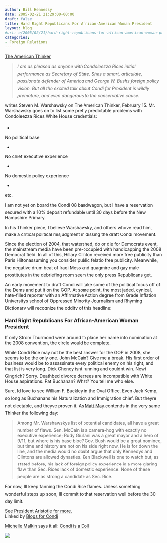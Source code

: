 ```yaml
---
author: Bill Hennessy
date: 2005-02-21 21:29:00+00:00
draft: false
title: Hard Right Republicans For African-American Woman President
layout: blog
#url: e/2005/02/21/hard-right-republicans-for-african-american-woman-president/
categories:
- Foreign Relations
---
```


[The American Thinker](https://www.americanthinker.com/articles.php?article_id=4258&search=condi)




> 

> 
> _I am as pleased as anyone with Condoleezza Rices initial performance as Secretary of State. Shes a smart, articulate, passionate defender of America and George W. Bushs foreign policy vision. But all the excited talk about Condi for President is wildly premature, and even dangerous to the conservative cause._
> 
> 




writes Steven M. Warshawsky on The American Thinker, February 15. Mr. Warshawsky goes on to list some pretty predictable problems with Condoleezza Rices White House credentials:





  * 


No political base


  * 


No chief executive experience


  * 


No domestic policy experience


  * 


etc.


I am not yet on board the Condi 08 bandwagon, but I have a reservation secured with a 10% deposit refundable until 30 days before the New Hampshire Primary. 




In his Thinker piece, I believe Warshawsky, and others whove read him, make a critical political misjudgment in dissing the draft Condi movement.




Since the election of 2004, that watershed, do or die for Democrats event, the mainstream media have been pre-occupied with handicapping the 2008 Democrat field. In all of this, Hillary Clinton received more free publicity than Paris Hiltonassuming you consider public felatio free publicity. Meanwhile, the negative drum beat of Iraqi Mess and quagmire and gay male prostitutes in the debriefing room seem the only press Republicans get.




An early movement to draft Condi will take some of the political focus off of the Dems and put it on the GOP. At some point, the most jaded, cynical, hate-filled reporter with an Affirmative Action degree from Grade Inflation Universitys school of Oppressed Minority Journalism and Rhyming Dictionary will recognize the oddity of this headline:




### Hard Right Republicans For African-American Woman President




If only Strom Thurmond were around to place her name into nomination at the 2008 convention, the circle would be complete. 




While Condi Rice may not be the best answer for the GOP in 2008, she seems to be the only one. John McCain? Give me a break. His first order of business would be to assassinate every political enemy on his right, and that list is very long. Dick Cheney isnt running and couldnt win. Newt Gingrich? Sorry. Deathbed divorce decrees are incompatible with White House aspirations. Pat Buchanan? What? You tell me who else.




Sure, Id love to see William F. Buckley in the Oval Office. Even Jack Kemp, so long as Buchanans his Naturalization and Immigration chief. But theyre not electable, and theyve proven it. As [Matt May ](https://www.americanthinker.com/articles.php?article_id=4260&search=condi)contends in the very same Thinker the following day:







> Among Mr. Warshawskys list of potential candidates, all have a great number of flaws. Sen. McCain is a camera-hog with exactly no executive experience; Rudy Giuliani was a great mayor and a hero of 9/11, but where is his base bloc? Gov. Bush would be a great nominee, but time and history are not on his side right now. He is for down the line, and the media would no doubt argue that only Kennedys and Clintons are allowed dynasties. Ken Blackwell is one to watch but, as stated before, his lack of foreign policy experience is a more glaring flaw than Sec. Rices lack of domestic experience. None of these people are as strong a candidate as Sec. Rice.







For now, Ill keep fanning the Condi Rice flames. Unless something wonderful steps up soon, Ill commit to that reservation well before the 30 day limit.




[See President Aristotle for more.](https://presidentaristotle.blogspot.com/2005/02/condi-felling-some-presidential-timber.html)  
Linked by [Blogs for Condi](https://condoleezza.blogspot.com/2005/02/president-aristotle-condi-felling-some.html)




[Michelle Malkin ](https://michellemalkin.com/archives/001565.htm)says it all: [Condi is a Doll](https://www.vicalecorporation.com/SearchResult.aspx?CategoryID=19)  


![](https://blog.billhennessy.com/aggbug.aspx?PostID=1173)

